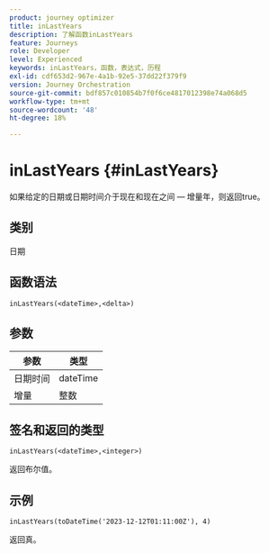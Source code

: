 ```yaml
---
product: journey optimizer
title: inLastYears
description: 了解函数inLastYears
feature: Journeys
role: Developer
level: Experienced
keywords: inLastYears，函数，表达式，历程
exl-id: cdf653d2-967e-4a1b-92e5-37dd22f379f9
version: Journey Orchestration
source-git-commit: bdf857c010854b7f0f6ce4817012398e74a068d5
workflow-type: tm+mt
source-wordcount: '48'
ht-degree: 18%

---
```


# inLastYears {#inLastYears}

如果给定的日期或日期时间介于现在和现在之间 — 增量年，则返回true。

## 类别

日期

## 函数语法

`inLastYears(<dateTime>,<delta>)`

## 参数

| 参数 | 类型 |
|-----------|------------------|
| 日期时间 | dateTime |
| 增量 | 整数 |

## 签名和返回的类型

`inLastYears(<dateTime>,<integer>)`

返回布尔值。

## 示例

`inLastYears(toDateTime('2023-12-12T01:11:00Z'), 4)`

返回真。
